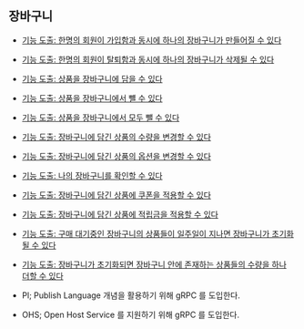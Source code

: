 ## 장바구니

- [기능 도출: 한명의 회원이 가입함과 동시에 하나의 장바구니가 만들어질 수 있다]()
- [기능 도출: 한명의 회원이 탈퇴함과 동시에 하나의 장바구니가 삭제될 수 있다]()
- [기능 도출: 상품을 장바구니에 담을 수 있다]()
- [기능 도출: 상품을 장바구니에서 뺼 수 있다]()
- [기능 도출: 상품을 장바구니에서 모두 뺄 수 있다]()
- [기능 도출: 장바구니에 담긴 상품의 수량을 변경할 수 있다]()
- [기능 도출: 장바구니에 담긴 상품의 옵션을 변경할 수 있다]()
- [기능 도출: 나의 장바구니를 확인할 수 있다]()
- [기능 도출: 장바구니에 담긴 상품에 쿠폰을 적용할 수 있다]()
- [기능 도출: 장바구니에 담긴 상품에 적립금을 적용할 수 있다]()
- [기능 도출: 구매 대기중인 장바구니의 상품들이 일주일이 지나면 장바구니가 초기화될 수 있다]()
- [기능 도출: 장바구니가 초기화되면 장바구니 안에 존재하는 상품들의 수량을 하나 더할 수 있다]()


- Pl; Publish Language 개념을 활용하기 위해 gRPC 를 도입한다.
- OHS; Open Host Service 를 지원하기 위해 gRPC 를 도입한다.
